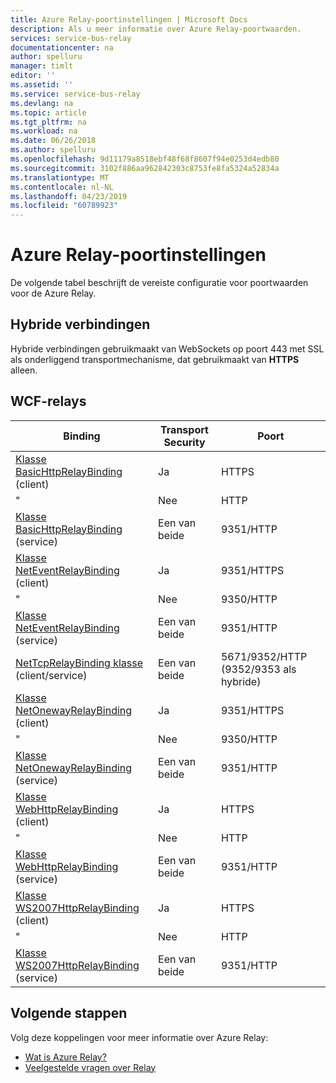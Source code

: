 ```yaml
---
title: Azure Relay-poortinstellingen | Microsoft Docs
description: Als u meer informatie over Azure Relay-poortwaarden.
services: service-bus-relay
documentationcenter: na
author: spelluru
manager: timlt
editor: ''
ms.assetid: ''
ms.service: service-bus-relay
ms.devlang: na
ms.topic: article
ms.tgt_pltfrm: na
ms.workload: na
ms.date: 06/26/2018
ms.author: spelluru
ms.openlocfilehash: 9d11179a8518ebf48f68f8607f94e0253d4edb80
ms.sourcegitcommit: 3102f886aa962842303c8753fe8fa5324a52834a
ms.translationtype: MT
ms.contentlocale: nl-NL
ms.lasthandoff: 04/23/2019
ms.locfileid: "60789923"
---
```

# <a name="azure-relay-port-settings"></a>Azure Relay-poortinstellingen

De volgende tabel beschrijft de vereiste configuratie voor poortwaarden voor de Azure Relay.

## <a name="hybrid-connections"></a>Hybride verbindingen

Hybride verbindingen gebruikmaakt van WebSockets op poort 443 met SSL als onderliggend transportmechanisme, dat gebruikmaakt van **HTTPS** alleen. 

## <a name="wcf-relays"></a>WCF-relays
  
|Binding|Transport Security|Poort|  
|-------------|------------------------|----------|  
|[Klasse BasicHttpRelayBinding](/dotnet/api/microsoft.servicebus.basichttprelaybinding) (client)|Ja|HTTPS| 
|" |Nee|HTTP|  
|[Klasse BasicHttpRelayBinding](/dotnet/api/microsoft.servicebus.basichttprelaybinding) (service)|Een van beide|9351/HTTP|  
|[Klasse NetEventRelayBinding](/dotnet/api/microsoft.servicebus.neteventrelaybinding) (client)|Ja|9351/HTTPS|  
|" |Nee|9350/HTTP|  
|[Klasse NetEventRelayBinding](/dotnet/api/microsoft.servicebus.neteventrelaybinding) (service)|Een van beide|9351/HTTP|  
|[NetTcpRelayBinding klasse](/dotnet/api/microsoft.servicebus.nettcprelaybinding) (client/service)|Een van beide|5671/9352/HTTP (9352/9353 als hybride)|  
|[Klasse NetOnewayRelayBinding](/dotnet/api/microsoft.servicebus.netonewayrelaybinding) (client)|Ja|9351/HTTPS|  
|" |Nee|9350/HTTP|  
|[Klasse NetOnewayRelayBinding](/dotnet/api/microsoft.servicebus.netonewayrelaybinding) (service)|Een van beide|9351/HTTP|  
|[Klasse WebHttpRelayBinding](/dotnet/api/microsoft.servicebus.webhttprelaybinding) (client)|Ja|HTTPS|  
|" |Nee|HTTP|  
|[Klasse WebHttpRelayBinding](/dotnet/api/microsoft.servicebus.webhttprelaybinding) (service)|Een van beide|9351/HTTP|  
|[Klasse WS2007HttpRelayBinding](/dotnet/api/microsoft.servicebus.ws2007httprelaybinding) (client)|Ja|HTTPS|  
|" |Nee|HTTP|  
|[Klasse WS2007HttpRelayBinding](/dotnet/api/microsoft.servicebus.ws2007httprelaybinding) (service)|Een van beide|9351/HTTP|

## <a name="next-steps"></a>Volgende stappen
Volg deze koppelingen voor meer informatie over Azure Relay:
* [Wat is Azure Relay?](relay-what-is-it.md)
* [Veelgestelde vragen over Relay](relay-faq.md)